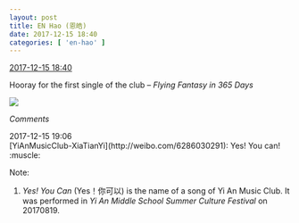```yaml
---
layout: post
title: EN Hao (恩皓)
date: 2017-12-15 18:40
categories: [ 'en-hao' ]
---
```


<div class="weibo-info">
  <a href="https://weibo.com/6346318257/FzMMYcdyP">2017-12-15 18:40</a>
</div>

Hooray for the first single of the club – *Flying Fantasy in 365 Days*

<!-- more -->

<a href="https://wx1.sinaimg.cn/mw690/006VuvhTgy1fmhn27c8nlj31jk2i1u0x.jpg">
  <img class="weibo-pic-preview" src="http://wx1.sinaimg.cn/orj360/006VuvhTgy1fmhn27c8nlj31jk2i1u0x.jpg" />
</a>

*Comments*

<div class="weibo-info">2017-12-15 19:06</div>
[YiAnMusicClub-XiaTianYi](http://weibo.com/6286030291): Yes! You can! :muscle:

Note:
1. *Yes! You Can* (Yes！你可以) is the name of a song of Yi An Music Club. It was performed in *Yi An Middle School Summer Culture Festival* on 20170819.
